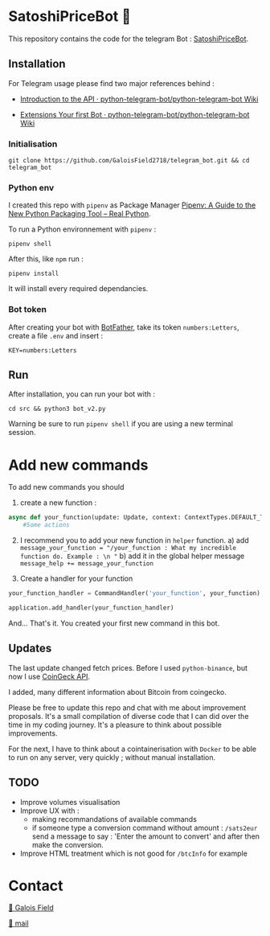 # SatoshiPriceBot 🤖
This repository contains the code for the telegram Bot :  [SatoshiPriceBot](t.me/SatoshiPriceBot).

## Installation

For Telegram usage please find two major references behind : 

- [Introduction to the API · python-telegram-bot/python-telegram-bot Wiki](https://github.com/python-telegram-bot/python-telegram-bot/wiki/Introduction-to-the-API)

- [Extensions Your first Bot · python-telegram-bot/python-telegram-bot Wiki](https://github.com/python-telegram-bot/python-telegram-bot/wiki/Extensions---Your-first-Bot)

### Initialisation
```
git clone https://github.com/GaloisField2718/telegram_bot.git && cd telegram_bot
```

### Python env

I created this repo with `pipenv` as Package Manager [Pipenv: A Guide to the New Python Packaging Tool – Real Python](https://realpython.com/pipenv-guide/).

To run a Python environnement with `pipenv` :
 
```
pipenv shell
```

After this, like `npm` run :

```
pipenv install
```

It will install every required dependancies.

### Bot token

After creating your bot with [BotFather](https://t.me/botfather), take its token `numbers:Letters`, create a file `.env` and insert : 
```
KEY=numbers:Letters
```

## Run

After installation, you can run your bot with : 

```
cd src && python3 bot_v2.py
```

Warning be sure to run `pipenv shell` if you are using a new terminal session.

  

# Add new commands

To add new commands you should 

1) create a new function : 
```python
async def your_function(update: Update, context: ContextTypes.DEFAULT_TYPE) : 
    #Some actions

```

2) I recommend you to add your new function in `helper` function. 
    a) add `message_your_function = "/your_function : What my incredible function do. Example : \n "`
    b) add it in the global helper message `message_help += message_your_function`

3) Create a handler for your function
```python
your_function_handler = CommandHandler('your_function', your_function) # You can name differently the command for the user and your function itself

application.add_handler(your_function_handler)
```

And... That's it. You created your first new command in this bot. 

## Updates

The last update changed fetch prices. Before I used `python-binance`, but now I use [CoinGeck API](https://www.coingecko.com/fr/api/documentation).

I added, many different information about Bitcoin from coingecko.

Please be free to update this repo and chat with me about improvement proposals. It's a small compilation of diverse code that I can did over the time in my coding journey. 
It's a pleasure to think about possible improvements. 

For the next, I have to think about a cointainerisation with `Docker` to be able to run on any server, very quickly ; without manual installation.

## TODO

- Improve volumes visualisation
- Improve UX with :
   - making recommandations of available commands
   - if someone type a conversion command without amount : `/sats2eur` send a message to say : 'Enter the amount to convert' and after then make the conversion.
- Improve HTML treatment which is not good for `/btcInfo` for example


# Contact

[🐣 Galois Field](https://twitter.com/Blockcryptology)


[📩 mail](galoisfield2718@gmail.com)

